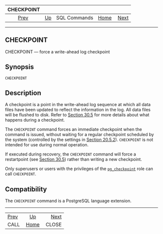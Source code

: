 <!--?xml version="1.0" encoding="UTF-8" standalone="no"?-->

|           CHECKPOINT          |                                        |              |                                                       |                                 |
| :---------------------------: | :------------------------------------- | :----------: | ----------------------------------------------------: | ------------------------------: |
| [Prev](sql-call.html "CALL")  | [Up](sql-commands.html "SQL Commands") | SQL Commands | [Home](index.html "PostgreSQL 17devel Documentation") |  [Next](sql-close.html "CLOSE") |

***

[]()

## CHECKPOINT

CHECKPOINT — force a write-ahead log checkpoint

## Synopsis

    CHECKPOINT

## Description

A checkpoint is a point in the write-ahead log sequence at which all data files have been updated to reflect the information in the log. All data files will be flushed to disk. Refer to [Section 30.5](wal-configuration.html "30.5. WAL Configuration") for more details about what happens during a checkpoint.

The `CHECKPOINT` command forces an immediate checkpoint when the command is issued, without waiting for a regular checkpoint scheduled by the system (controlled by the settings in [Section 20.5.2](runtime-config-wal.html#RUNTIME-CONFIG-WAL-CHECKPOINTS "20.5.2. Checkpoints")). `CHECKPOINT` is not intended for use during normal operation.

If executed during recovery, the `CHECKPOINT` command will force a restartpoint (see [Section 30.5](wal-configuration.html "30.5. WAL Configuration")) rather than writing a new checkpoint.

Only superusers or users with the privileges of the [`pg_checkpoint`](predefined-roles.html#PREDEFINED-ROLES-TABLE "Table 22.1. Predefined Roles") role can call `CHECKPOINT`.

## Compatibility

The `CHECKPOINT` command is a PostgreSQL language extension.

***

|                               |                                                       |                                 |
| :---------------------------- | :---------------------------------------------------: | ------------------------------: |
| [Prev](sql-call.html "CALL")  |         [Up](sql-commands.html "SQL Commands")        |  [Next](sql-close.html "CLOSE") |
| CALL                          | [Home](index.html "PostgreSQL 17devel Documentation") |                           CLOSE |
